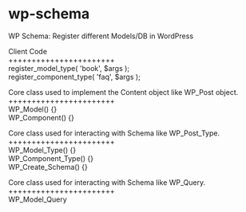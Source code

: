 # wp-schema
WP Schema: Register different Models/DB in WordPress

Client Code\
+++++++++++++++++++++++\
register_model_type( 'book', $args );\
register_component_type( 'faq', $args );

Core class used to implement the Content object like WP_Post object.\
+++++++++++++++++++++++\
WP_Model() {}\
WP_Component() {}

Core class used for interacting with Schema like WP_Post_Type.\
+++++++++++++++++++++++\
WP_Model_Type() {}\
WP_Component_Type() {}\
WP_Create_Schema() {}

Core class used for interacting with Schema like WP_Query.\
+++++++++++++++++++++++\
WP_Model_Query

